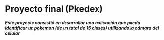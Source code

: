 # Proyecto final (Pkedex)

##### Este proyecto consistió en desarrollar una aplicación que pueda identificar un pokemon (de un total de 15 clases) utilizando la cámara del celular
